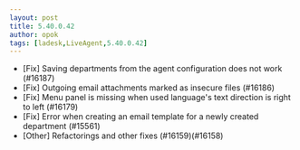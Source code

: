 ```yaml
---
layout: post
title: 5.40.0.42
author: opok
tags: [ladesk,LiveAgent,5.40.0.42]
---
```

- [Fix] Saving departments from the agent configuration does not work (#16187)
- [Fix] Outgoing email attachments marked as insecure files (#16186)
- [Fix] Menu panel is missing when used language's text direction is right to left (#16179)
- [Fix] Error when creating an email template for a newly created department (#15561)
- [Other] Refactorings and other fixes (#16159)(#16158)